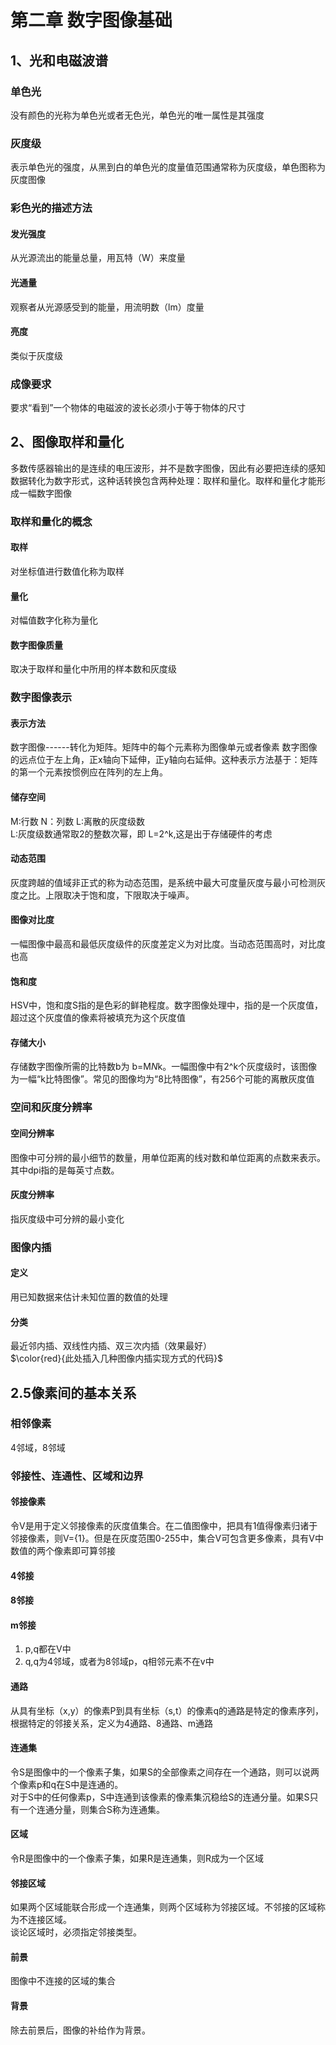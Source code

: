 # 第二章 数字图像基础
## 1、光和电磁波谱
### 单色光
没有颜色的光称为单色光或者无色光，单色光的唯一属性是其强度
### 灰度级
表示单色光的强度，从黑到白的单色光的度量值范围通常称为灰度级，单色图称为灰度图像
### 彩色光的描述方法
#### 发光强度
从光源流出的能量总量，用瓦特（W）来度量
#### 光通量
观察者从光源感受到的能量，用流明数（lm）度量
#### 亮度
类似于灰度级
### 成像要求
要求“看到”一个物体的电磁波的波长必须小于等于物体的尺寸
## 2、图像取样和量化
多数传感器输出的是连续的电压波形，并不是数字图像，因此有必要把连续的感知数据转化为数字形式，这种话转换包含两种处理：取样和量化。取样和量化才能形成一幅数字图像
### 取样和量化的概念
#### 取样
对坐标值进行数值化称为取样
#### 量化
对幅值数字化称为量化
#### 数字图像质量
取决于取样和量化中所用的样本数和灰度级
### 数字图像表示
#### 表示方法
数字图像------转化为矩阵。矩阵中的每个元素称为图像单元或者像素
数字图像的远点位于左上角，正x轴向下延伸，正y轴向右延伸。这种表示方法基于：矩阵的第一个元素按惯例应在阵列的左上角。
#### 储存空间
M:行数  N：列数  L:离散的灰度级数  
L:灰度级数通常取2的整数次幂，即 L=2^k,这是出于存储硬件的考虑
#### 动态范围
灰度跨越的值域非正式的称为动态范围，是系统中最大可度量灰度与最小可检测灰度之比。上限取决于饱和度，下限取决于噪声。
#### 图像对比度
一幅图像中最高和最低灰度级件的灰度差定义为对比度。当动态范围高时，对比度也高
#### 饱和度
HSV中，饱和度S指的是色彩的鲜艳程度。数字图像处理中，指的是一个灰度值，超过这个灰度值的像素将被填充为这个灰度值
#### 存储大小
存储数字图像所需的比特数b为 b=M*N*k。一幅图像中有2^k个灰度级时，该图像为一幅“k比特图像”。常见的图像均为“8比特图像”，有256个可能的离散灰度值
### 空间和灰度分辨率
#### 空间分辨率
图像中可分辨的最小细节的数量，用单位距离的线对数和单位距离的点数来表示。其中dpi指的是每英寸点数。
#### 灰度分辨率
指灰度级中可分辨的最小变化
### 图像内插
#### 定义
用已知数据来估计未知位置的数值的处理 
#### 分类
最近邻内插、双线性内插、双三次内插（效果最好）  
         $\color{red}{此处插入几种图像内插实现方式的代码}$
## 2.5像素间的基本关系
### 相邻像素
4邻域，8邻域
### 邻接性、连通性、区域和边界
#### 邻接像素
令V是用于定义邻接像素的灰度值集合。在二值图像中，把具有1值得像素归诸于邻接像素，则V={1}。但是在灰度范围0-255中，集合V可包含更多像素，具有V中数值的两个像素即可算邻接
#### 4邻接
#### 8邻接
#### m邻接
1. p,q都在V中
2. q,q为4邻域，或者为8邻域p，q相邻元素不在v中
#### 通路
从具有坐标（x,y）的像素P到具有坐标（s,t）的像素q的通路是特定的像素序列，根据特定的邻接关系，定义为4通路、8通路、m通路
#### 连通集
令S是图像中的一个像素子集，如果S的全部像素之间存在一个通路，则可以说两个像素p和q在S中是连通的。  
对于S中的任何像素p，S中连通到该像素的像素集沉稳给S的连通分量。如果S只有一个连通分量，则集合S称为连通集。
#### 区域
令R是图像中的一个像素子集，如果R是连通集，则R成为一个区域
#### 邻接区域
如果两个区域能联合形成一个连通集，则两个区域称为邻接区域。不邻接的区域称为不连接区域。  
谈论区域时，必须指定邻接类型。
#### 前景
图像中不连接的区域的集合
#### 背景
除去前景后，图像的补给作为背景。
